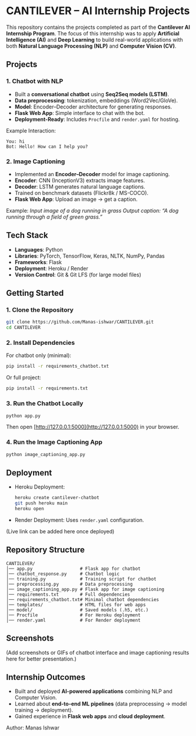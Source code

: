 # CANTILEVER – AI Internship Projects

This repository contains the projects completed as part of the **Cantilever AI Internship Program**. The focus of this internship was to apply **Artificial Intelligence (AI)** and **Deep Learning** to build real-world applications with both **Natural Language Processing (NLP)** and **Computer Vision (CV)**.

## Projects

### 1. Chatbot with NLP
- Built a **conversational chatbot** using **Seq2Seq models (LSTM)**.
- **Data preprocessing**: tokenization, embeddings (Word2Vec/GloVe).
- **Model**: Encoder–Decoder architecture for generating responses.
- **Flask Web App**: Simple interface to chat with the bot.
- **Deployment-Ready**: Includes `Procfile` and `render.yaml` for hosting.

Example Interaction:
```
You: hi
Bot: Hello! How can I help you?
```

### 2. Image Captioning
- Implemented an **Encoder–Decoder** model for image captioning.
- **Encoder**: CNN (InceptionV3) extracts image features.
- **Decoder**: LSTM generates natural language captions.
- Trained on benchmark datasets (Flickr8k / MS-COCO).
- **Flask Web App**: Upload an image → get a caption.

Example:
_Input image of a dog running in grass_
_Output caption: “A dog running through a field of green grass.”_

## Tech Stack
- **Languages**: Python
- **Libraries**: PyTorch, TensorFlow, Keras, NLTK, NumPy, Pandas
- **Frameworks**: Flask
- **Deployment**: Heroku / Render
- **Version Control**: Git & Git LFS (for large model files)

## Getting Started

### 1. Clone the Repository
```bash
git clone https://github.com/Manas-ishwar/CANTILEVER.git
cd CANTILEVER
```

### 2. Install Dependencies
For chatbot only (minimal):
```bash
pip install -r requirements_chatbot.txt
```

Or full project:
```bash
pip install -r requirements.txt
```

### 3. Run the Chatbot Locally
```bash
python app.py
```
Then open [http://127.0.0.1:5000](http://127.0.0.1:5000) in your browser.

### 4. Run the Image Captioning App
```bash
python image_captioning_app.py
```

## Deployment
- Heroku Deployment:
  ```bash
  heroku create cantilever-chatbot
  git push heroku main
  heroku open
  ```
- Render Deployment: Uses `render.yaml` configuration.

(Live link can be added here once deployed)

## Repository Structure
```
CANTILEVER/
│── app.py                  # Flask app for chatbot
│── chatbot_response.py     # Chatbot logic
│── training.py             # Training script for chatbot
│── preprocessing.py        # Data preprocessing
│── image_captioning_app.py # Flask app for image captioning
│── requirements.txt        # Full dependencies
│── requirements_chatbot.txt# Minimal chatbot dependencies
│── templates/              # HTML files for web apps
│── model/                  # Saved models (.h5, etc.)
│── Procfile                # For Heroku deployment
│── render.yaml             # For Render deployment
```

## Screenshots
(Add screenshots or GIFs of chatbot interface and image captioning results here for better presentation.)

## Internship Outcomes
- Built and deployed **AI-powered applications** combining NLP and Computer Vision.
- Learned about **end-to-end ML pipelines** (data preprocessing → model training → deployment).
- Gained experience in **Flask web apps** and **cloud deployment**.

Author: Manas Ishwar
